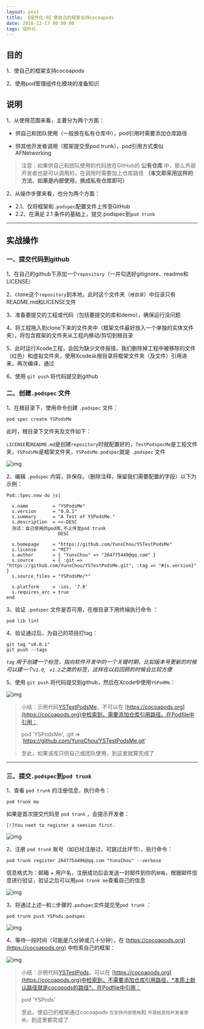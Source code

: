 ```yaml
---
layout: post
title: 【组件化-0】使自己的框架支持cocoapods
date: 2016-12-17 00:00:00
tags: 组件化
---
```


## 目的

1、使自己的框架支持cocoapods

2、使用pod管理组件化模块的准备知识

## 说明

1、从使用范围来看，主要分为两个方面：

* 供自己和团队使用（一般放在私有仓库中），pod引用时需要添加仓库路径


* 供其他开发者调用（框架提交至pod trunk），pod引用方式类似AFNetworking

>  注意：如果供自己和团队使用的代码放在GitHub的 **公有仓库** 中，那么外部开发者也是可以调用的，在调用时需要加上仓库路径 **（本文即采用这样的方法，如果是内部使用，换成私有仓库即可）**

2、从操作步骤来看，也分为两个方面：

* 2.1、仅将框架和`.podspec`配置文件上传至GitHub
* 2.2、在满足 2.1 条件的基础上，提交.podspec到`pod trunk`

***

## 实战操作

### 一、提交代码到github

1、在自己的github下添加一个`repository`（一并勾选好gitignore、readme和LICENSE）

2、clone这个`repository`到本地，此时这个文件夹（`根目录`）中应该只有README.md和LICENSE文件

3、准备要提交的工程或代码（包括要提交的库和demo），确保运行没问题

4、将工程拖入到clone下来的文件夹中（框架文件最好放入一个单独的实体文件夹），将包含框架的文件夹从工程内移动/剪切到根目录

5、此时运行Xcode工程，会因为缺少文件报错，我们删除掉工程中被移除的文件（红色）和虚拟文件夹，使用Xcode从根目录将框架文件夹（及文件）引用进来，再次编译，通过

6、使用 `git push` 将代码提交到github

### 二、创建`.podspec` 文件

1、在根目录下，使用命令创建 `.podspec` 文件：

```
pod spec create YSPodsMe
```

此时，根目录下文件夹及文件如下：

`LICENSE`和`README.md`是创建`repository`时就配置好的，`TestPodspecMe`是工程文件夹，`YSPodsMe`是框架文件夹，`YSPodsMe.podspec`就是 `.podspec` 文件

![img](/assets/images/2016/mediator-learn-0-1.png)

2、编辑 `.podspec` 内容，并保存。（删除注释，保留我们需要配置的字段）以下为示例：

```
Pod::Spec.new do |s|

  s.name         = "YSPodsMe"
  s.version      = "0.0.1"
  s.summary      = "A Test of YSPodsMe."
  s.description  = <<-DESC
  测试：自己使用的pod库,不上传至pod trunk
                   DESC

  s.homepage     = "https://github.com/YunsChou/YSTestPodsMe"
  s.license      = "MIT"
  s.author       = { "YunsChou" => "264775449@qq.com" }
  s.source       = { :git => "https://github.com/YunsChou/YSTestPodsMe.git", :tag => "#{s.version}" }
  s.source_files = "YSPodsMe/*"

  s.platform     = :ios, '7.0'
  s.requires_arc = true
end
```

3、验证 `.podspec` 文件是否可用，在根目录下用终端执行命令 ：

```
pod lib lint
```

4、验证通过后，为自己的项目打tag：

```
git tag "v0.0.1"
git push --tags
```

*`tag` 用于创建一个标签，指向软件开发中的一个关键时期，比如版本号更新的时候可以建一个`v1.0`, ` v1.2`之类的标签，这样在以后回顾的时候会比较方便*

5、使用 `git push` 将代码提交到github，然后在Xcode中使用`YSPodMe`：

![img](/assets/images/2016/mediator-learn-0-2.png)

>  小结：示例代码[YSTestPodsMe]([https://github.com/YunsChou/YSTestPodsMe](https://github.com/YunsChou/YSTestPodsMe))，不可以在 [https://cocoapods.org](https://cocoapods.org)中检索到，需要添加仓库引用路径。在Podfile中引用：
>
>  pod 'YSPodsMe', :git => 'https://github.com/YunsChou/YSTestPodsMe.git'
>
>  至此，如果该库只供自己或团队使用，到这里就算完成了

***

### 三、提交`.podspec`到`pod trunk`

1、查看 `pod trunk` 的注册信息，执行命令：

```
pod trunk me
```

如果是首次提交代码至 `pod trunk` ，会提示开发者：

```
[!]You neet to register a seesion first.
```

![img](/assets/images/2016/mediator-learn-0-3.png)

2、注册 `pod trunk`  账号（如已经注册过，可跳过此环节），执行命令：

```
pod trunk register 2647754496@qq.com "YunsChou" --verbose
```

信息格式为：邮箱 + 用户名，注册成功后会发送一封邮件到你的`邮箱`，根据邮件信息进行验证，验证之后可以用`pod trunk me`查看自己的信息

![img](/assets/images/2016/mediator-learn-0-4.png)

3、将通过上述`一`和`二`步骤的`.podspec`文件提交至`pod trunk`  ：

```
pod trunk push YSPods.podspec
```

![img](/assets/images/2016/mediator-learn-0-5.png)

4、等待一段时间（可能是几分钟或几十分钟），在 [https://cocoapods.org](https://cocoapods.org) 中检索自己的框架：

![img](/assets/images/2016/mediator-learn-0-6.png)

> 小结：示例代码[YSTestPods]([[https://github.com/YunsChou/YSTestPods](https://github.com/YunsChou/YSTestPods))，可以在 [https://cocoapods.org](https://cocoapods.org)中检索到，不需要添加仓库引用路径，*本质上默认路径就是cocopods的路径*。在Podfile中引用：
>
> pod 'YSPods'
>
> 至此，使自己的框架通过cocoapods `仅支持内部使用`和 `开源给其他开发者使用`，到这里都完成了
>

